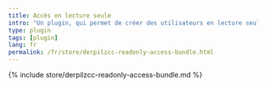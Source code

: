 ```yaml
---
title: Accès en lecture seule
intro: "Un plugin, qui permet de créer des utilisateurs en lecture seule, qui peuvent lire les temps enregistrés pour une société particulière."
type: plugin
tags: [plugin]
lang: fr
permalink: /fr/store/derpilzcc-readonly-access-bundle.html
---
```


{% include store/derpilzcc-readonly-access-bundle.md %}
